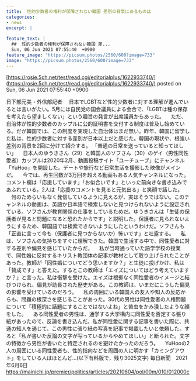 ```yaml
---
title:  性的少数者の権利が保障されない韓国 差別の背景にあるものは  
categories:
- news
excerpt: |
  
feature_text: |
  ##  性的少数者の権利が保障されない韓国 差...
  Sun, 06 Jun 2021 07:55:40  +0900
feature_image: "https://picsum.photos/2560/600?image=733"
image: "https://picsum.photos/2560/600?image=733"
---
```


[https://rosie.5ch.net/test/read.cgi/editorialplus/1622933740/](https://rosie.5ch.net/test/read.cgi/editorialplus/1622933740/)
posted on Sun, 06 Jun 2021 07:55:40  +0900

<!--more-->

日下部元美・外信部記者 　日本でLGBTなど性的少数者に対する理解が進んでいるとは言いがたい。5月には自民党の国会議員による会合で、「LGBTは種の保存を考えたら望ましくない」という趣旨の発言が出席議員からあった。 　ただ、自治体が性的少数者のカップルに公的証明書を交付する制度は普及し始めている。だが韓国では、この制度を実現した自治体はまだ無い。昨年、韓国に留学した私は、性的少数者に対する差別が日本以上だと感じた。韓国の現状や、根強い差別の背景を2回に分けて紹介する。 「普通の日常を送っていると知ってほしい」 　日本人のゆうきさん（29）と韓国人のソフさん（30）のゲイ（男性同性愛者）カップルは2020年2月、動画投稿サイト「ユーチューブ」にチャンネル「YuHoo」を開設した。デートや旅行など日常生活を撮影した映像がメインだ。 　今では、再生回数が3万回を超える動画もある人気チャンネルになった。コメント欄は「応援しています」「お似合いです」といった前向きな書き込みであふれている。2人は「応援のコメントを見ると元気出る」と笑顔で話した。 　何のためらいもなく発信しているように見えるが、実はそうではない。このチャンネルの動画は、英語か日本語で検索しないと見つけられないように設定されている。ソフさんが教育関係の仕事をしているためだ。ゆうきさんは「生徒の保護者が見ると問題になると恐れたからです」と説明した。保護者に見られないようにするため、韓国語では検索できないようにしたというわけだ。ソフさんも「正直に言って今も（保護者に見つからないか）怖いです」と吐露する。 　私は、ソフさんの気持ちをすぐに理解できた。韓国で生活する中で、同性愛者に対する差別や偏見を感じていたからだ。 　私が当時通っていた語学学校の授業で、同性婚に反対するキリスト教団体の記事が教材として取り上げられたことがあった。教師が「同性婚についてどう思いますか？」と生徒に投げかけ、私は「賛成です」と答えた。するとこの教師は「エイズについてはどう考えていますか？」と言った。私は衝撃を受けた。エイズは根拠なく同性愛者のイメージと結びつけられ、偏見が助長された歴史がある。この教師は、いまだにこうした偏見の影響を受けているのだろう。 　私の周囲にいる韓国人の友人や知人の反応からも、問題の根深さを感じることがあった。30代の男性は同性愛者の人権問題について「積極的に話題にすることではないよね」と苦虫をかみ潰したような顔をした。 　ある同性愛者の男性は、通学する大学構内に同性愛を否定する張り紙があったので、反論を書き込んだ。私が同性愛に関する記事を書いた際に、共通の知人を通じて、この男性に張り紙の写真を記事で掲載したいと依頼した。すると「私が書いた反論の文字が写っているからやめてほしい」と断られた。文字の特徴から男性が書いたと特定されるのを避けたかったのだろう。 　YuHooの2人の周囲にいる同性愛者も、性的指向などを周囲の人に明かす「カミングアウト」をしている人はほとんど…(以下有料版で，残り3025文字) 毎日新聞　2021年6月6日 https://mainichi.jp/premier/politics/articles/20210604/pol/00m/010/012000c
